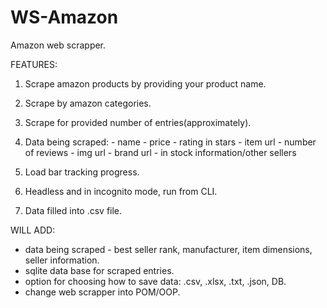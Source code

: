# WS-Amazon
Amazon web scrapper.

FEATURES:
  1. Scrape amazon products by providing your product name.
  2. Scrape by amazon categories.
  3. Scrape for provided number of entries(approximately).
  4. Data being scraped:
    - name
    - price
    - rating in stars
    - item url
    - number of reviews
    - img url
    - brand url
    - in stock information/other sellers
    
   5. Load bar tracking progress.
   6. Headless and in incognito mode, run from CLI.
   7. Data filled into .csv file.
   
   
WILL ADD:
   - data being scraped - best seller rank, manufacturer, item dimensions, seller information.
   - sqlite data base for scraped entries.
   - option for choosing how to save data: .csv, .xlsx, .txt, .json, DB.
   - change web scrapper into POM/OOP.

